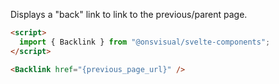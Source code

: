 Displays a "back" link to link to the previous/parent page.

<!-- prettier-ignore -->
```html
<script>
  import { Backlink } from "@onsvisual/svelte-components";
</script>

<Backlink href="{previous_page_url}" />
```
